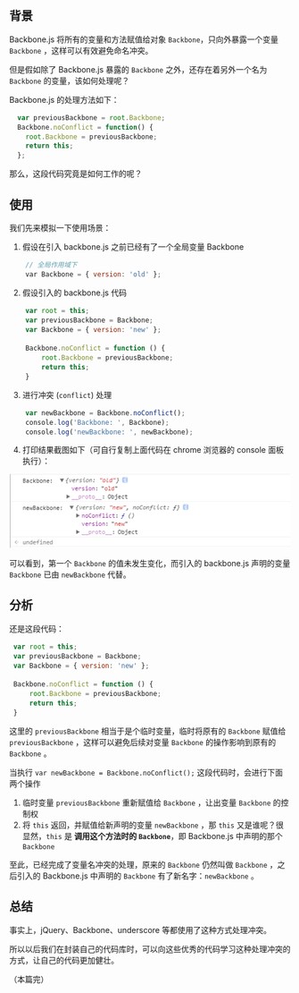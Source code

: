 ## 背景
Backbone.js 将所有的变量和方法赋值给对象 `Backbone`，只向外暴露一个变量 `Backbone` ，这样可以有效避免命名冲突。

但是假如除了 Backbone.js 暴露的 `Backbone` 之外，还存在着另外一个名为 `Backbone` 的变量，该如何处理呢？

Backbone.js 的处理方法如下：
```js
  var previousBackbone = root.Backbone;
  Backbone.noConflict = function() {
    root.Backbone = previousBackbone;
    return this;
  };
```

那么，这段代码究竟是如何工作的呢？

## 使用

我们先来模拟一下使用场景：

1. 假设在引入 backbone.js 之前已经有了一个全局变量 Backbone
```js
    // 全局作用域下
    var Backbone = { version: 'old' };
```

2. 假设引入的 backbone.js 代码
```js
    var root = this;
    var previousBackbone = Backbone;
    var Backbone = { version: 'new' };

    Backbone.noConflict = function () {
        root.Backbone = previousBackbone;
        return this;
    }
```
3. 进行冲突 (`conflict`) 处理
```js
    var newBackbone = Backbone.noConflict();
    console.log('Backbone: ', Backbone);
    console.log('newBackbone: ', newBackbone);
```
4. 打印结果截图如下（可自行复制上面代码在 chrome 浏览器的 console 面板执行）：

  ![](assets/01/02-1512710451000.png)

  可以看到，第一个 `Backbone` 的值未发生变化，而引入的 backbone.js 声明的变量 `Backbone` 已由 `newBackbone` 代替。


## 分析

还是这段代码：
```js
 var root = this;
 var previousBackbone = Backbone;
 var Backbone = { version: 'new' };

 Backbone.noConflict = function () {
     root.Backbone = previousBackbone;
     return this;
 }
```
这里的 `previousBackbone` 相当于是个临时变量，临时将原有的 `Backbone` 赋值给 `previousBackbone` ，这样可以避免后续对变量 `Backbone` 的操作影响到原有的 `Backbone` 。

当执行 `var newBackbone = Backbone.noConflict();` 这段代码时，会进行下面两个操作

1. 临时变量 `previousBackbone` 重新赋值给 `Backbone` ，让出变量 `Backbone` 的控制权
2. 将 `this` 返回，并赋值给新声明的变量 `newBackbone` ，那 `this` 又是谁呢？很显然，`this` 是 **调用这个方法时的 `Backbone`**，即 Backbone.js 中声明的那个 `Backbone`

至此，已经完成了变量名冲突的处理，原来的 `Backbone` 仍然叫做 `Backbone` ，之后引入的 Backbone.js 中声明的 `Backbone` 有了新名字：`newBackbone` 。

## 总结

事实上，jQuery、Backbone、underscore 等都使用了这种方式处理冲突。

所以以后我们在封装自己的代码库时，可以向这些优秀的代码学习这种处理冲突的方式，让自己的代码更加健壮。

（本篇完）
